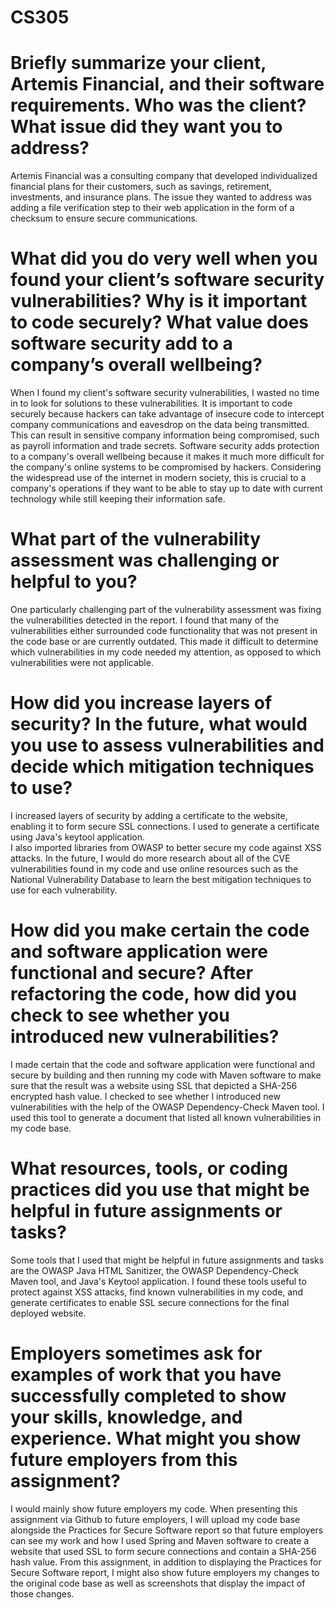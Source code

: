 # CS305
# Briefly summarize your client, Artemis Financial, and their software requirements. Who was the client? What issue did they want you to address?
Artemis Financial was a consulting company that developed individualized financial plans for their customers, such as savings, retirement, investments, and insurance plans. 
The issue they wanted to address was adding a file verification step to their web application in the form of a checksum to ensure secure communications.

# What did you do very well when you found your client’s software security vulnerabilities? Why is it important to code securely? What value does software security add to a company’s overall wellbeing?
When I found my client's software security vulnerabilities, I wasted no time in to look for solutions to these vulnerabilities. 
It is important to code securely because hackers can take advantage of insecure code to intercept company communications and eavesdrop on the data being transmitted. This can result in sensitive company information being compromised, such as payroll information and trade secrets.
Software security adds protection to a company's overall wellbeing because it makes it much more difficult for the company's online systems to be compromised by hackers. Considering the widespread use of the internet in modern society, this is crucial to a company's operations if they want to be able to stay up to date with current technology while still keeping their information safe. 

# What part of the vulnerability assessment was challenging or helpful to you?
One particularly challenging part of the vulnerability assessment was fixing the vulnerabilities detected in the report. 
I found that many of the vulnerabilities either surrounded code functionality that was not present in the code base or are currently outdated. 
This made it difficult to determine which vulnerabilities in my code needed my attention, as opposed to which vulnerabilities were not applicable. 

# How did you increase layers of security? In the future, what would you use to assess vulnerabilities and decide which mitigation techniques to use?
I increased layers of security by adding a certificate to the website, enabling it to form secure SSL connections. I used  to generate a certificate using Java's keytool application.   
I also imported libraries from OWASP to better secure my code against XSS attacks. 
In the future, I would do more research about all of the CVE vulnerabilities found in my code and use online resources such as the National Vulnerability Database to learn the best mitigation techniques to use for each vulnerability. 

# How did you make certain the code and software application were functional and secure? After refactoring the code, how did you check to see whether you introduced new vulnerabilities?
I made certain that the code and software application were functional and secure by building and then running my code with Maven software to make sure that the result was a website using SSL that depicted a SHA-256 encrypted hash value.
I checked to see whether I introduced new vulnerabilities with the help of the OWASP Dependency-Check Maven tool. I used this tool to generate a document that listed all known vulnerabilities in my code base.

# What resources, tools, or coding practices did you use that might be helpful in future assignments or tasks?
Some tools that I used that might be helpful in future assignments and tasks are the OWASP Java HTML Sanitizer, the OWASP Dependency-Check Maven tool, and Java's Keytool application.
I found these tools useful to protect against XSS attacks, find known vulnerabilities in my code, and generate certificates to enable SSL secure connections for the final deployed website. 

# Employers sometimes ask for examples of work that you have successfully completed to show your skills, knowledge, and experience. What might you show future employers from this assignment?
I would mainly show future employers my code. When presenting this assignment via Github to future employers, I will upload my code base alongside the Practices for Secure Software report so that future employers can see my work and how I used Spring and Maven software to create a website that used SSL to form secure connections and contain a SHA-256 hash value.
From this assignment, in addition to displaying the Practices for Secure Software report, I might also show future employers my changes to the original code base as well as screenshots that display the impact of those changes.
